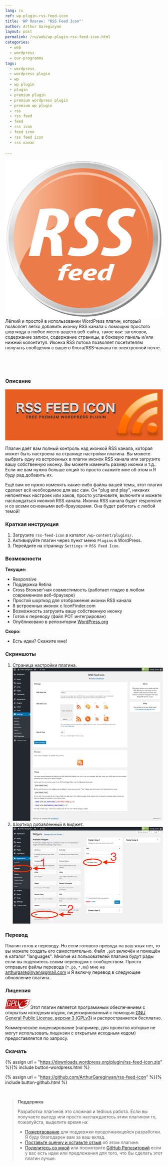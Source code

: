 ```yaml
---
lang: ru
ref: wp-plugin-rss-feed-icon
title: 'WP Плагин: "RSS Feed Icon"'
author: Arthur Gareginyan
layout: post
permalink: /ru/web/wp-plugin-rss-feed-icon.html
categories:
  - web
  - wordpress
  - our-programms
tags:
  - wordpress
  - wordpress plugin
  - wp
  - wp plugin
  - plugin
  - premium plugin
  - premium wordpress plugin
  - premium wp plugin
  - rss
  - rss feed
  - feed
  - rss icon
  - feed icon
  - rss feed icon
  - rss канал

---
```


![thumb](/images/rss-feed-icon/icon.png)
Лёгкий и простой в использовании WordPress плагин, который позволяет легко добавить иконку RSS канала с помощью простого шорткода в любое место вашего веб-сайта, такое как: заголовок, содержание записи, содержание страницы, в боковую панель и/или нижний колонтитул. Иконка RSS потока позволяет посетителям получать сообщения с вашего блога/RSS-канала по электронной почте.


<br><br><br>

### Описание

![WP plugin "RSS Feed Icon" by Arthur Gareginyan](/images/rss-feed-icon/banner.png)

Плагин даёт вам полный контроль над иконкой RSS канала, которая может быть настроена на странице настройки плагина. Вы можете выбрать одну из встроенных в плагин иконок RSS канала или загрузите вашу собственную иконку. Вы можете изменить размер иконки и т.д.. Если же вам нужно больше опций то просто скажите мне об этом и Я буду рад добавить их.

Ещё вам не нужно изменять какие-либо файлы вашей темы, этот плагин сделает всё необходимое для вас сам. Он "plug and play", никаких непонятных настроек или хаков, просто установите, включите и можете наслаждаться иконкой RSS канала. Иконка RSS канала будет responsive и со всеми основными веб-браузерами. Она будет работать с любой темой!


### Краткая инструкция

1. Загрузите `rss-feed-icon` в каталог `/wp-content/plugins/`.
2. Активируйте плагин через пункт меню `Plugins` в WordPress.
3. Перейдите на страницу `Settings` → `RSS Feed Icon`.


### Возможности

**Текущие:**

* Responsive
* Поддержка Retina
* Cross Browser'ная совместимость (работает гладко в любом современном веб-браузере)
* Простой шорткод для отображения иконки RSS канала
* 8 встроенных иконок с IconFinder.com
* Возможность загрузить вашу собственную иконку
* Готов к переводу (файл POT интегрирован)
* Опубликовано в репозитории [WordPress.org](http://wordpess.org/)

**Скоро:**

* Есть идеи? Скажите мне!


### Скриншоты

1. Страница настройки плагина.
![WP plugin "RSS Feed Icon" by Arthur Gareginyan](/images/rss-feed-icon/screenshot-1.png)
2. Шорткод добавленный в виджет.
![WP plugin "RSS Feed Icon" by Arthur Gareginyan](/images/rss-feed-icon/screenshot-2.png)


### Перевод

Плагин готов к переводу. Но если готового превода на ваш язык нет, то вы можете создать его самостоятельно. Файл `.pot` включён и помещён в каталог "languages". Многие из пользователей плагина будут рады если вы поделитесь своим переводом с сообществом. Просто отправьте файлы перевода (`*.po`, `*.mo`) мне на arthurgareginyan@gmail.com и Я включу перевод в следующее обновление плагина.


### Лицензия

<img src="/images/gplv3.png" alt="gplv3" width="80" class="alignleft" style="border:none;" />Этот плагин является программным обеспечением с открытым исходным кодом, лицензириованный с помощью <a href="http://www.gnu.org/licenses/gpl-3.0.html" title="GPLv3" target="_blank">GNU General Public License, версии 3 (GPLv3)</a> и распространяется бесплатно.

Коммерческое лицензирование (например, для проектов которые не могут использовать лицензии с открытым исходным кодом) предоставляется по запросу.


### Скачать

{% assign url = "https://downloads.wordpress.org/plugin/rss-feed-icon.zip" %}{% include button-wordpress.html %}
    
{% assign url = "https://github.com/ArthurGareginyan/rss-feed-icon" %}{% include button-github.html %}


<br>

>**Поддержка**
>
>Разработка плагинов это сложная и tedious работа. Если вы получаете выгоду или просто наслаждаетесь этим плагином то, пожалуйста, выделите время на:
>
>* [Пожертвование](http://www.arthurgareginyan.com/donate.html) для поддержки продолжающейся разработки. Я буду благодарен вам за ваш вклад.
>* [Поставьте оценку и оставьте отзыв](https://wordpress.org/support/view/plugin-reviews/rss-feed-icon?rate=5#postform) об этом плагине.
>* [Поделитесь со мной](mailto:arthurgareginyan@gmail.com) или посмотрите [GitHub Репозиторий](https://github.com/ArthurGareginyan/rss-feed-icon) если у вас есть идеи или предложения для того, что бы сделать этот плагин лучше.
